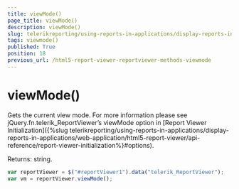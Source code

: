 ```yaml
---
title: viewMode()
page_title: viewMode() 
description: viewMode()
slug: telerikreporting/using-reports-in-applications/display-reports-in-applications/web-application/html5-report-viewer/api-reference/reportviewer/methods/viewmode()
tags: viewmode()
published: True
position: 18
previous_url: /html5-report-viewer-reportviewer-methods-viewmode
---
```


# viewMode()

Gets the current view mode. For more information please see jQuery.fn.telerik_ReportViewer’s viewMode option in [Report Viewer Initialization]({%slug telerikreporting/using-reports-in-applications/display-reports-in-applications/web-application/html5-report-viewer/api-reference/report-viewer-initialization%}#options).

Returns: string.

    
````js
var reportViewer = $("#reportViewer1").data("telerik_ReportViewer");
var vm = reportViewer.viewMode();
````


